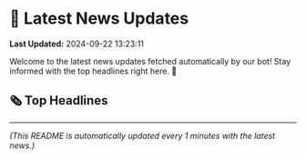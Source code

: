 # 📰 Latest News Updates
**Last Updated:** 2024-09-22 13:23:11

Welcome to the latest news updates fetched automatically by our bot! Stay informed with the top headlines right here. 🚀

## 🗞️ Top Headlines

---
*(This README is automatically updated every 1 minutes with the latest news.)*

